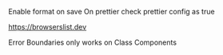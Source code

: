Enable format on save
On prettier check prettier config as true

https://browserslist.dev

Error Boundaries only works on Class Components
